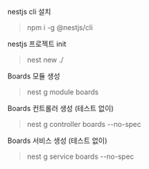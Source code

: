 
nestjs cli 설치
> npm i -g @nestjs/cli

nestjs 프로젝트 init
> nest new ./   

Boards 모듈 생성
> nest g module boards 

Boards 컨트롤러 생성 (테스트 없이)
> nest g controller boards --no-spec

Boards 서비스 생성 (테스트 없이)
> nest g service boards --no-spec